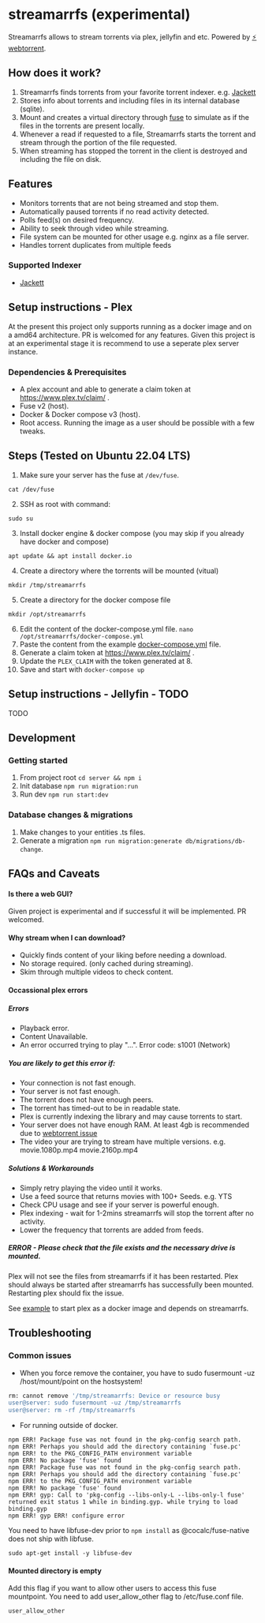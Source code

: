 # streamarrfs (experimental)

Streamarrfs allows to stream torrents via plex, jellyfin and etc. Powered by [⚡️ webtorrent](https://github.com/webtorrent/webtorrent).

## How does it work?
  1. Streamarrfs finds torrents from your favorite torrent indexer. e.g. [Jackett](https://github.com/Jackett/Jackett)
  2. Stores info about torrents and including files in its internal database (sqlite).
  3. Mount and creates a virtual directory through [fuse](https://github.com/libfuse/libfuse) to simulate as if the files in the torrents are present locally.
  4. Whenever a read if requested to a file, Streamarrfs starts the torrent and stream through the portion of the file requested.
  5. When streaming has stopped the torrent in the client is destroyed and including the file on disk.

## Features
- Monitors torrents that are not being streamed and stop them.
- Automatically paused torrents if no read activity detected.
- Polls feed(s) on desired frequency.
- Ability to seek through video while streaming.
- File system can be mounted for other usage e.g. nginx as a file server.
- Handles torrent duplicates from multiple feeds

### Supported Indexer
  - [Jackett](https://github.com/Jackett/Jackett)

## Setup instructions - Plex

At the present this project only supports running as a docker image and on a amd64 architecture. PR is welcomed for any features. Given this project is at an experimental stage it is recommend to use a seperate plex server instance.

### Dependencies & Prerequisites
  - A plex account and able to generate a claim token at https://www.plex.tv/claim/ .
  - Fuse v2 (host).
  - Docker & Docker compose v3 (host).
  - Root access. Running the image as a user should be possible with a few tweaks.

## Steps (Tested on Ubuntu 22.04 LTS)

  1. Make sure your server has the fuse at `/dev/fuse`.

    cat /dev/fuse

  2. SSH as root with command:
  
    sudo su
  
  3. Install docker engine & docker compose (you may skip if you already have docker and compose)

    apt update && apt install docker.io

  4. Create a directory where the torrents will be mounted (vitual)
  
    mkdir /tmp/streamarrfs
  
  5. Create a directory for the docker compose file 
  
    mkdir /opt/streamarrfs
  
  6. Edit the content of the docker-compose.yml file. 
    `nano /opt/streamarrfs/docker-compose.yml`
  7. Paste the content from the example [docker-compose.yml](examples/plex/docker-compose.yml) file.
  8. Generate a claim token at https://www.plex.tv/claim/ .
  9. Update the `PLEX_CLAIM` with the token generated at 8.
  10. Save and start with `docker-compose up`

## Setup instructions - Jellyfin - TODO

TODO

## Development

### Getting started

  1. From project root `cd server && npm i`
  2. Init database `npm run migration:run`
  2. Run dev `npm run start:dev`

### Database changes & migrations

  1. Make changes to your entities .ts files.
  2. Generate a migration `npm run migration:generate db/migrations/db-change`.



## FAQs and Caveats

#### Is there a web GUI?

Given project is experimental and if successful it will be implemented. PR welcomed.

#### Why stream when I can download?

- Quickly finds content of your liking before needing a download.
- No storage required. (only cached during streaming).
- Skim through multiple videos to check content.

#### Occassional plex errors

##### Errors
  - Playback error.
  - Content Unavailable.
  - An error occurred trying to play "...". Error code: s1001 (Network)

##### You are likely to get this error if:
- Your connection is not fast enough.
- Your server is not fast enough.
- The torrent does not have enough peers.
- The torrent has timed-out to be in readable state.
- Plex is currently indexing the library and may cause torrents to start.
- Your server does not have enough RAM. At least 4gb is recommended due to [webtorrent issue](https://github.com/webtorrent/webtorrent/issues/1973)
- The video your are trying to stream have multiple versions. e.g. movie.1080p.mp4 movie.2160p.mp4 

##### Solutions & Workarounds
 - Simply retry playing the video until it works.
 - Use a feed source that returns movies with 100+ Seeds. e.g. YTS
 - Check CPU usage and see if your server is powerful enough.
 - Plex indexing - wait for 1-2mins streamarrfs will stop the torrent after no activity.
 - Lower the frequency that torrents are added from feeds.

##### ERROR - Please check that the file exists and the necessary drive is mounted.

Plex will not see the files from streamarrfs if it has been restarted. 
Plex should always be started after streamarrfs has successfully been mounted. Restarting plex should fix the issue.

See [example](examples/plex/docker-compose.yml) to start plex as a docker image and depends on streamarrfs.


## Troubleshooting

### Common issues

- When you force remove the container, you have to sudo fusermount -uz /host/mount/point on the hostsystem!

```bash
rm: cannot remove '/tmp/streamarrfs: Device or resource busy
user@server: sudo fusermount -uz /tmp/streamarrfs
user@server: rm -rf /tmp/streamarrfs
```

- For running outside of docker.

```
npm ERR! Package fuse was not found in the pkg-config search path.
npm ERR! Perhaps you should add the directory containing `fuse.pc'
npm ERR! to the PKG_CONFIG_PATH environment variable
npm ERR! No package 'fuse' found
npm ERR! Package fuse was not found in the pkg-config search path.
npm ERR! Perhaps you should add the directory containing `fuse.pc'
npm ERR! to the PKG_CONFIG_PATH environment variable
npm ERR! No package 'fuse' found
npm ERR! gyp: Call to 'pkg-config --libs-only-L --libs-only-l fuse' returned exit status 1 while in binding.gyp. while trying to load binding.gyp
npm ERR! gyp ERR! configure error
```

You need to have libfuse-dev prior to `npm install` as @cocalc/fuse-native does not ship with libfuse.

```
sudo apt-get install -y libfuse-dev
```

#### Mounted directory is empty

Add this flag if you want to allow other users to access this fuse mountpoint.
You need to add user_allow_other flag to /etc/fuse.conf file.
 
```user_allow_other```